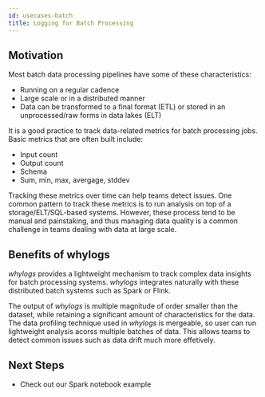 ```yaml
---
id: usecases-batch
title: Logging for Batch Processing
---
```


## Motivation

Most batch data processing pipelines have some of these characteristics:
* Running on a regular cadence
* Large scale or in a distributed manner
* Data can be transformed to a final format (ETL) or stored in an unprocessed/raw forms in data lakes (ELT)

It is a good practice to track data-related metrics for batch processing jobs. Basic metrics that are often built include:
* Input count
* Output count
* Schema
* Sum, min, max, avergage, stddev

Tracking these metrics over time can help teams detect issues. One common pattern to track these metrics is to run analysis
on top of a storage/ELT/SQL-based systems. However, these process tend to be manual and painstaking, and thus managing 
data quality is a common challenge in teams dealing with data at large scale.

## Benefits of whylogs
_whylogs_ provides a lightweight mechanism to track complex data insights for batch processing systems. _whylogs_ integrates
naturally with these distributed batch systems such as Spark or Flink.

The output of _whylogs_ is multiple magnitude of order smaller than the dataset, while retaining a significant amount of
characteristics for the data. The data profiling technique used in _whylogs_ is mergeable, so user can run lightweight
analysis acorss multiple batches of data. This allows teams to detect common issues such as data drift much more effetively.

## Next Steps
* Check out our Spark notebook example
